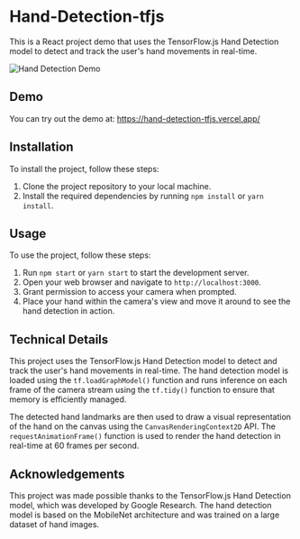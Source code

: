 # Hand-Detection-tfjs


This is a React project demo that uses the TensorFlow.js Hand Detection model to detect and track the user's hand movements in real-time.

![Hand Detection Demo](https://i.imgur.com/1ZG9wMK.png)

## Demo

You can try out the demo at: https://hand-detection-tfjs.vercel.app/

## Installation

To install the project, follow these steps:

1. Clone the project repository to your local machine.
2. Install the required dependencies by running `npm install` or `yarn install`.

## Usage

To use the project, follow these steps:

1. Run `npm start` or `yarn start` to start the development server.
2. Open your web browser and navigate to `http://localhost:3000`.
3. Grant permission to access your camera when prompted.
4. Place your hand within the camera's view and move it around to see the hand detection in action.

## Technical Details

This project uses the TensorFlow.js Hand Detection model to detect and track the user's hand movements in real-time. The hand detection model is loaded using the `tf.loadGraphModel()` function and runs inference on each frame of the camera stream using the `tf.tidy()` function to ensure that memory is efficiently managed.

The detected hand landmarks are then used to draw a visual representation of the hand on the canvas using the `CanvasRenderingContext2D` API. The `requestAnimationFrame()` function is used to render the hand detection in real-time at 60 frames per second.

## Acknowledgements

This project was made possible thanks to the TensorFlow.js Hand Detection model, which was developed by Google Research. The hand detection model is based on the MobileNet architecture and was trained on a large dataset of hand images.
